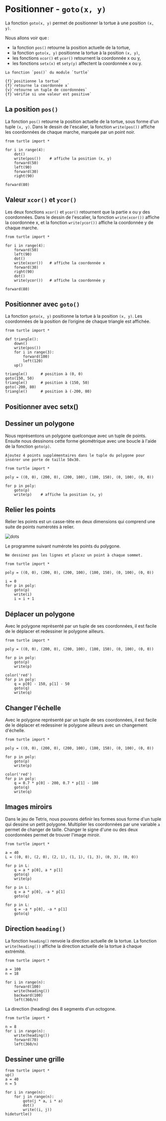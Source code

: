 
# Positionner - `goto(x, y)`

La fonction `goto(x, y)` permet de positionner la tortue à une position `(x, y)`.


Nous allons voir que :

- la fonction `pos()` retourne la position actuelle de la tortue,
- la fonction `goto(x, y)` positionne la tortue à la position `(x, y)`,
- les fonctions `xcor()` et `ycor()` retournent la coordonnée x ou y,
- les fonctions `setx(x)` et `sety(y)` affectent la coordonnée x ou y.

```{question}
La fonction `pos()` du module `turtle`

{f}`positionne la tortue`  
{f}`retourne la coordonnée x`  
{v}`retourne un tuple de coordonnées`  
{f}`vérifie si une valeur est positive`
```

## La position `pos()`

La fonction `pos()` retourne la position actuelle de la tortue, sous forme d'un tuple `(x, y)`. Dans le dessin de l'escalier, la fonction `write(pos())` affiche les coordonnées de chaque marche, marquée par un point noir.

```{codeplay}
from turtle import *

for i in range(4):
    dot()
    write(pos())    # affiche la position (x, y)
    forward(50)
    left(90)
    forward(30)
    right(90)
    
forward(80)
```

## Valeur `xcor()` et `ycor()`

Les deux fonctions `xcor()` et `ycor()` retournent que la partie x ou y des coordonnées. Dans le dessin de l'escalier, la fonction `write(xcor())` affiche la coordonnée x, et la fonction `write(ycor())` affiche la coordonnée y de chaque marche.

```{codeplay}
from turtle import *

for i in range(4):
    forward(50)
    left(90)
    dot()
    write(xcor())   # affiche la coordonnée x
    forward(30)
    right(90)
    dot()
    write(ycor())   # affiche la coordonnée y
    
forward(80)
```

## Positionner avec `goto()`

La fonction `goto(x, y)` positionne la tortue à la position `(x, y)`. Les coordonnées de la position de l’origine de chaque triangle est affichée.

```{codeplay}
from turtle import *

def triangle():
    down()
    write(pos())
    for i in range(3):
        forward(100)
        left(120)
    up()
        
triangle()      # position à (0, 0)
goto(150, 50)
triangle()      # position à (150, 50)
goto(-200, 80)
triangle()      # position à (-200, 80)
```

## Positionner avec setx()



## Dessiner un polygone

Nous représentons un polygone quelconque avec un tuple de points. Ensuite nous dessinons cette forme géométrique avec une boucle à l'aide de la fonction `goto(p)`.

```{exercise}
Ajoutez 4 points supplémentaires dans le tuple du polygone pour insérer une porte de taille 50x30.
```

```{codeplay}
from turtle import *

poly = ((0, 0), (200, 0), (200, 100), (100, 150), (0, 100), (0, 0))

for p in poly:
    goto(p)
    write(p)    # affiche la position (x, y)
```

## Relier les points

Relier les points est un casse-tête en deux dimensions qui comprend une suite de points numérotés à relier.

![dots](media/dots.png)

Le programme suivant numérote les points du polygone.

```{exercise}
Ne dessinez pas les lignes et placez un point à chaque sommet.
```

```{codeplay}
from turtle import *

poly = ((0, 0), (200, 0), (200, 100), (100, 150), (0, 100), (0, 0))

i = 0
for p in poly:
    goto(p)
    write(i)
    i = i + 1
```

## Déplacer un polygone

Avec le polygone représenté par un tuple de ses coordonnées, il est facile de le déplacer et redessiner le polygone ailleurs.

```{codeplay}
from turtle import *

poly = ((0, 0), (200, 0), (200, 100), (100, 150), (0, 100), (0, 0))

for p in poly:
    goto(p)
    write(p)
    
color('red')
for p in poly:
    q = p[0] - 150, p[1] - 50
    goto(q)
    write(q)
```

## Changer l'échelle

Avec le polygone représenté par un tuple de ses coordonnées, il est facile de le déplacer et redessiner le polygone ailleurs avec un changement d'échelle.

```{codeplay}
from turtle import *

poly = ((0, 0), (200, 0), (200, 100), (100, 150), (0, 100), (0, 0))

for p in poly:
    goto(p)
    write(p)
    
color('red')
for p in poly:
    q = 0.7 * p[0] - 200, 0.7 * p[1] - 100
    goto(q)
    write(q)
```

## Images miroirs

Dans le jeu de Tetris, nous pouvons définir les formes sous forme d'un tuple qui dessine un petit polygone. Multiplier les coordonnées par une variable `a` permet de changer de taille. Changer le signe d'une ou des deux coordonnées permet de trouver l'image miroir.

```{codeplay}
from turtle import *

a = 40
L = ((0, 0), (2, 0), (2, 1), (1, 1), (1, 3), (0, 3), (0, 0))

for p in L:
    q = a * p[0], a * p[1]
    goto(q)
    write(p)
    
for p in L:
    q = a * p[0], -a * p[1]
    goto(q)
    
for p in L:
    q = -a * p[0], -a * p[1]
    goto(q)
```

## Direction `heading()`

La fonction `heading()` renvoie la direction actuelle de la tortue.
La fonction `write(heading())` affiche la direction actuelle de la tortue à chaque extrémité.

```{codeplay}
from turtle import *

a = 100
n = 18

for i in range(n):
    forward(100)
    write(heading())
    backward(100)
    left(360/n)
```

La direction (heading) des 8 segments d'un octogone.

```{codeplay}
from turtle import *

n = 8
for i in range(n):
    write(heading())
    forward(70)
    left(360/n)
```

## Dessiner une grille

```{codeplay}
from turtle import *
up()
a = 40
n = 5

for i in range(n):
    for j in range(n):
        goto(j * a, i * a)
        dot()
        write((i, j))
hideturtle()
```
